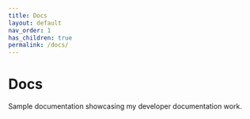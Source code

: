 ```yaml
---
title: Docs
layout: default
nav_order: 1
has_children: true
permalink: /docs/
---
```


# Docs

Sample documentation showcasing my developer documentation work.



